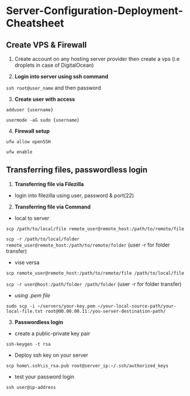# Server-Configuration-Deployment-Cheatsheet

## Create VPS & Firewall 
1. Create account on any hosting server provider then create a vps (i.e droplets in case of DigitalOcean)

2. **Login into server using ssh command**

`ssh root@user_name` and then password

3. **Create user with access**

`adduser {username}`

`usermode -aG sudo {username}` 

4. **Firewall setup**

`ufw allow openSSH`

`ufw enable`

## Transferring files, passwordless login
1. **Transferring file via Filezilla**
- login into filezilla using user, password & port(22) 
2. **Transferring file via Command**
- local to server

`scp /path/to/local/file remote_user@remote_host:/path/to/remote/file`

`scp -r /path/to/local/folder remote_user@remote_host:/path/to/remote/folder` (user -r for folder transfer)

- vise versa

`scp remote_user@remote_host:/path/to/remote/file /path/to/local/file`

`scp -r user@host:/path/folder /path/folder` (user -r for folder transfer)

- *using .pem file*

`sudo scp -i ~/servers/your-key.pem ~/your-local-source-path/your-local-file.txt root@00.00.00.11:/you-server-destination-path/`

3. **Passwordless login**
- create a public-private key pair

`ssh-keygen -t rsa`

- Deploy ssh key on your server

`scp home\.ssh\is_rsa.pub root@server_ip:~/.ssh/authorized_keys`

- test your password login

`ssh user@ip-address`




